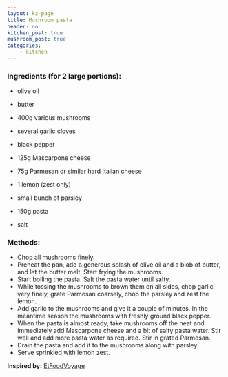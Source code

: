 ```yaml
---
layout: kz-page
title: Mushroom pasta
header: no
kitchen_post: true
mushroom_post: true
categories:
    - kitchen
---
```


### Ingredients (for 2 large portions):

* olive oil
* butter
* 400g various mushrooms
* several garlic cloves
* black pepper
* 125g Mascarpone cheese
* 75g Parmesan or similar hard Italian cheese
* 1 lemon (zest only)
* small bunch of parsley


* 150g pasta
* salt


### Methods:

* Chop all mushrooms finely.
* Preheat the pan, add a generous splash of olive oil and a blob of butter, and let the butter melt. Start frying the mushrooms.
* Start boiling the pasta. Salt the pasta water until salty.
* While tossing the mushrooms to brown them on all sides, chop garlic very finely, grate Parmesan coarsely, chop the parsley and zest the lemon.
* Add garlic to the mushrooms and give it a couple of minutes. In the meantime season the mushrooms with freshly ground black pepper.
* When the pasta is almost ready, take mushrooms off the heat and immediately add Mascarpone cheese and a bit of salty pasta water. Stir well and add more pasta water as required. Stir in grated Parmesan.
* Drain the pasta and add it to the mushrooms along with parsley. 
* Serve sprinkled with lemon zest.

**Inspired by:** [EtFoodVoyage](https://www.etfoodvoyage.com/truffle-mushroom-mascarpone-pasta-recipe/)
